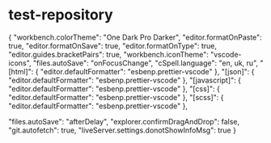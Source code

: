 # test-repository
{
  "workbench.colorTheme": "One Dark Pro Darker",
  "editor.formatOnPaste": true,
  "editor.formatOnSave": true,
  "editor.formatOnType": true,
  "editor.guides.bracketPairs": true,
  "workbench.iconTheme": "vscode-icons",
  "files.autoSave": "onFocusChange",
  "cSpell.language": "en, uk, ru",
  "[html]": {
    "editor.defaultFormatter": "esbenp.prettier-vscode"
  },
  "[json]": {
    "editor.defaultFormatter": "esbenp.prettier-vscode"
  },
  "[javascript]": {
    "editor.defaultFormatter": "esbenp.prettier-vscode"
  },
  "[css]": {
    "editor.defaultFormatter": "esbenp.prettier-vscode"
  },
  "[scss]": {
    "editor.defaultFormatter": "esbenp.prettier-vscode"
  },

  "files.autoSave": "afterDelay",
  "explorer.confirmDragAndDrop": false,
  "git.autofetch": true,
  "liveServer.settings.donotShowInfoMsg": true
}
